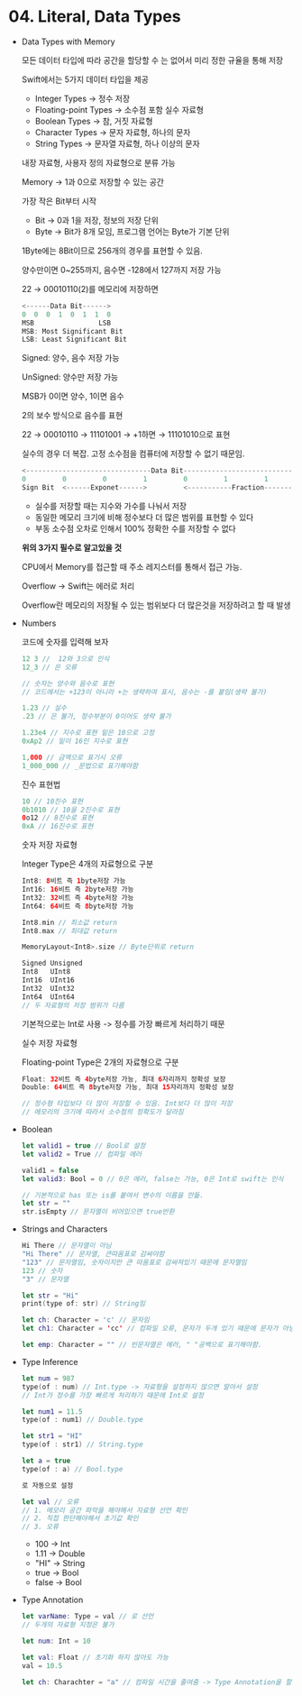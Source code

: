 # 04. Literal, Data Types

- Data Types with Memory

    모든 데이터 타입에 따라 공간을 할당할 수 는 없어서 미리 정한 규율을 통해 저장

    Swift에서는 5가지 데이터 타입을 제공

    - Integer Types → 정수 저장
    - Floating-point Types → 소수점 포함 실수 자료형
    - Boolean Types → 참, 거짓 자료형
    - Character Types → 문자 자료형, 하나의 문자
    - String Types → 문자열 자료형, 하나 이상의 문자

    내장 자료형, 사용자 정의 자료형으로 분류 가능

    Memory → 1과 0으로 저장할 수 있는 공간

    가장 작은 Bit부터 시작

    - Bit → 0과 1을 저장, 정보의 저장 단위
    - Byte → Bit가 8개 모임, 프로그램 언어는 Byte가 기본 단위

    1Byte에는 8Bit이므로 256개의 경우를 표현할 수 있음.

    양수만이면 0~255까지, 음수면 -128에서 127까지 저장 가능

    22 → 00010110(2)를 메모리에 저장하면

    ```swift
    <------Data Bit------>
    0  0  0  1  0  1  1  0
    MSB                LSB
    MSB: Most Significant Bit
    LSB: Least Significant Bit
    ```

    Signed: 양수, 음수 저장 가능

    UnSigned: 양수만 저장 가능

    MSB가 0이면 양수, 1이면 음수

    2의 보수 방식으로 음수를 표현

    22 → 00010110 → 11101001 → +1하면 → 11101010으로 표현

    실수의 경우 더 복잡. 고정 소수점을 컴퓨터에 저장할 수 없기 때문임.

    ```swift
    <-------------------------------Data Bit------------------------------>
    0         0         0         1         0         1         1         0
    Sign Bit  <------Exponet------>         <-----------Fraction---------->
    ```

    - 실수를 저장할 때는 지수와 가수를 나눠서 저장
    - 동일한 메모리 크기에 비해 정수보다 더 많은 범위를 표현할 수 있다
    - 부동 소수점 오차로 인해서 100% 정확한 수를 저장할 수 없다

    **위의 3가지 필수로 알고있을 것**

    CPU에서 Memory를 접근할 때 주소 레지스터를 통해서 접근 가능.

    Overflow → Swift는 에러로 처리

    Overflow란 메모리의 저장될 수 있는 범위보다 더 많은것을 저장하려고 할 때 발생

- Numbers

    코드에 숫자를 입력해 보자

    ```swift
    12 3 //  12와 3으로 인식
    12_3 // 은 오류

    // 숫자는 양수와 음수로 표현
    // 코드에서는 +123이 아니라 +는 생략하여 표시, 음수는 -를 붙임(생략 불가)

    1.23 // 실수
    .23 // 은 불가, 정수부분이 0이어도 생략 불가

    1.23e4 // 지수로 표현 밑은 10으로 고정
    0xAp2 // 밑이 16인 지수로 표현

    1,000 // 금액으로 표기시 오류
    1_000_000 // _문법으로 표기해야함
    ```

    진수 표현법

    ```swift
    10 // 10진수 표현
    0b1010 // 10을 2진수로 표현
    0o12 // 8진수로 표현
    0xA // 16진수로 표현
    ```

    숫자 저장 자료형

    Integer Type은 4개의 자료형으로 구분

    ```swift
    Int8: 8비트 즉 1byte저장 가능
    Int16: 16비트 즉 2byte저장 가능
    Int32: 32비트 즉 4byte저장 가능
    Int64: 64비트 즉 8byte저장 가능

    Int8.min // 최소값 return
    Int8.max // 최대값 return

    MemoryLayout<Int8>.size // Byte단위로 return

    Signed Unsigned
    Int8   UInt8
    Int16  UInt16
    Int32  UInt32
    Int64  UInt64
    // 두 자료형의 저장 범위가 다름
    ```

    기본적으로는 Int로 사용 -> 정수를 가장 빠르게 처리하기 때문

    실수 저장 자료형

    Floating-point Type은 2개의 자료형으로 구분

    ```swift
    Float: 32비트 즉 4byte저장 가능, 최대 6자리까지 정확성 보장
    Double: 64비트 즉 8byte저장 가능, 최대 15자리까지 정확성 보장

    // 정수형 타입보다 더 많이 저장할 수 있음. Int보다 더 많이 저장
    // 메모리의 크기에 따라서 소수점의 정확도가 달라짐
    ```

- Boolean

    ```swift
    let valid1 = true // Bool로 설정
    let valid2 = True // 컴파일 에러

    valid1 = false
    let valid3: Bool = 0 // 0은 에러, false는 가능, 0은 Int로 swift는 인식

    // 기본적으로 has 또는 is를 붙여서 변수의 이름을 만듦.
    let str = ""
    str.isEmpty // 문자열이 비어있으면 true반환
    ```

- Strings and Characters

    ```swift
    Hi There // 문자열이 아님
    "Hi There" // 문자열, 큰따옴표로 감싸야함
    "123" // 문자열임, 숫자이지만 큰 따옴표로 감싸져있기 때문에 문자열임
    123 // 숫자
    "3" // 문자열

    let str = "Hi"
    print(type of: str) // String임

    let ch: Character = 'c' // 문자임
    let ch1: Character = 'cc' // 컴파일 오류, 문자가 두개 있기 때문에 문자가 아님

    let emp: Character = "" // 빈문자열은 에러, " "공백으로 표기해야함.
    ```

- Type Inference

    ```swift
    let num = 987
    type(of : num) // Int.type -> 자료형을 설정하지 않으면 알아서 설정
    // Int가 정수를 가장 빠르게 처리하기 때문에 Int로 설정 

    let num1 = 11.5
    type(of : num1) // Double.type

    let str1 = "HI"
    type(of : str1) // String.type

    let a = true
    type(of : a) // Bool.type

    로 자동으로 설정

    let val // 오류
    // 1. 메모리 공간 파악을 해야해서 자료형 선언 확인
    // 2. 직접 판단해야해서 초기값 확인
    // 3. 오류
    ```

    - 100 → Int
    - 1.11 → Double
    - "HI" → String
    - true → Bool
    - false → Bool
- Type Annotation

    ```swift
    let varName: Type = val // 로 선언
    // 두개의 자료형 지정은 불가

    let num: Int = 10

    let val: Float // 초기화 하지 않아도 가능
    val = 10.5

    let ch: Charachter = "a" // 컴파일 시간을 줄여줌 -> Type Annotation을 할 때!
    ```
